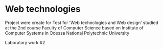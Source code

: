 # Web technologies
Project were create for Test for 'Web technologies and Web design' studied at the 2nd course Faculty of Computer Science based on Institute of Computer Systems in Odessa National Polytechnic University
 
 Laboratory work #2
